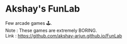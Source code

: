 # Akshay's FunLab
Few arcade games 🕹.
</br> Note : These games are extremely BORING.
</br> Link : https://github.com/akshay-arjun.github.io/FunLab

